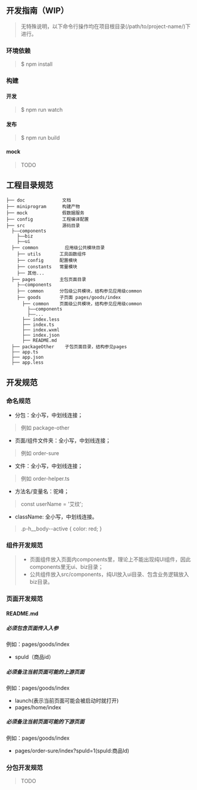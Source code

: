## 开发指南（WIP）
> 无特殊说明，以下命令行操作均在项目根目录(/path/to/project-name/)下进行。
### 环境依赖
>$ npm install
### 构建
#### 开发
>$ npm run watch
#### 发布
>$ npm run build
#### mock
> TODO
## 工程目录规范
```
├── doc              文档
├── miniprogram      构建产物
├── mock             假数据服务
├── config           工程编译配置
├── src              源码目录
  ├——components
    ├——biz
    ├——ui
  ├── common          应用级公共模块目录
    ├── utils       工具函数组件
    ├── config      配置模块
    ├── constants   常量模块
    ├── 其他...
  ├── pages         主包页面目录
    ├——components
    ├── common      分包级公共模块，结构参见应用级common
    ├── goods       子页面 pages/goods/index
      ├── common    页面级公共模块，结构参见应用级common
        ├——components
        ├——...
      ├── index.less
      ├── index.ts
      ├── index.wxml
      ├── index.json
      ├── README.md
  ├── packageOther    子包页面目录，结构参见pages
  ├── app.ts
  ├── app.json
  ├── app.less
```

## 开发规范
### 命名规范
- 分包：全小写，中划线连接；
> 例如 package-other
- 页面/组件文件夹：全小写，中划线连接；
> 例如 order-sure
- 文件：全小写，中划线连接；
> 例如 order-helper.ts
- 方法名/变量名：驼峰；
> const userName = '艾纹';
- className: 全小写，中划线连接。
> .p-h__body--active {
> color: red;
> }
### 组件开发规范
> - 页面组件放入页面内components里，理论上不能出现纯UI组件，因此components里无ui、biz目录；
> - 公共组件放入src/components，纯UI放入ui目录、包含业务逻辑放入biz目录。

### 页面开发规范
#### README.md
##### 必须包含页面传入入参
例如：pages/goods/index
- spuId（商品id）
##### 必须备注当前页面可能的上游页面
例如：pages/goods/index
- launch(表示当前页面可能会被启动时就打开)
- pages/home/index
##### 必须备注当前页面可能的下游页面
例如：pages/goods/index
- pages/order-sure/index?spuId=1(spuId:商品Id)
### 分包开发规范
> TODO